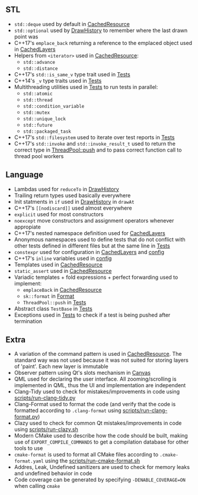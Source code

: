 ## STL
* `std::deque` used by default in [CachedResource](https://github.com/AlexandruIca/Skribble/blob/master/src/cached_resource.hpp)
* `std::optional` used by [DrawHistory](https://github.com/AlexandruIca/Skribble/blob/master/src/draw_history.hpp) to remember where the last drawn point was
* C++17's `emplace_back` returning a reference to the emplaced object used in [CachedLayers](https://github.com/AlexandruIca/Skribble/blob/master/src/draw_history.hpp)
* Helpers from `<iterator>` used in [CachedResource](https://github.com/AlexandruIca/Skribble/blob/master/src/cached_resource.hpp):
    - `std::advance`
    - `std::distance`
* C++17's `std::is_same_v` type trait used in [Tests](https://github.com/AlexandruIca/Skribble/blob/develop/tests/helper/test.hpp)
* C++14's `_v` type traits used in [Tests](https://github.com/AlexandruIca/Skribble/blob/develop/tests/helper/test.hpp)
* Multithreading utilities used in [Tests](https://github.com/AlexandruIca/Skribble/blob/develop/tests/helper/test.hpp) to run tests in parallel:
    - `std::atomic`
    - `std::thread`
    - `std::condition_variable`
    - `std::mutex`
    - `std::unique_lock`
    - `std::future`
    - `std::packaged_task`
* C++17's `std::filesystem` used to iterate over test reports in [Tests](https://github.com/AlexandruIca/Skribble/blob/develop/tests/helper/test.hpp)
* C++17's `std::invoke` and `std::invoke_result_t` used to return the correct type in [ThreadPool::push](https://github.com/AlexandruIca/Skribble/blob/develop/tests/helper/test.hpp) and to pass correct function call to thread pool workers

## Language
* Lambdas used for `reduceTo` in [DrawHistory](https://github.com/AlexandruIca/Skribble/blob/master/src/draw_history.cpp)
* Trailing return types used basically everywhere
* Init statments in `if` used in [DrawHistory](https://github.com/AlexandruIca/Skribble/blob/master/src/draw_history.cpp) in `drawAt`
* C++17's `[[nodiscard]]` used almost everywhere
* `explicit` used for most constructors
* `noexcept` move constructors and assignment operators whenever appropiate
* C++17's nested namespace definition used for [CachedLayers](https://github.com/AlexandruIca/Skribble/blob/master/src/draw_history.hpp)
* Anonymous namespaces used to define tests that do not conflict with other tests defined in different files but at the same line in [Tests](https://github.com/AlexandruIca/Skribble/blob/develop/tests/helper/test.hpp)
* `constexpr` used for configuration in [CachedLayers](https://github.com/AlexandruIca/Skribble/blob/master/src/draw_history.hpp) and [config](https://github.com/AlexandruIca/Skribble/blob/master/src/canvas_config.hpp)
* C++17's `inline` variables used in [config](https://github.com/AlexandruIca/Skribble/blob/master/src/canvas_config.hpp)
* Templates used in [CachedResource](https://github.com/AlexandruIca/Skribble/blob/master/src/cached_resource.hpp)
* `static_assert` used in [CachedResource](https://github.com/AlexandruIca/Skribble/blob/master/src/cached_resource.hpp)
* Variadic templates + fold expressions + perfect forwarding used to implement:
    - `emplaceBack` in [CachedResource](https://github.com/AlexandruIca/Skribble/blob/master/src/cached_resource.hpp)
    - `sk::format` in [Format](https://github.com/AlexandruIca/Skribble/blob/develop/src/format.hpp)
    - `ThreadPool::push` in [Tests](https://github.com/AlexandruIca/Skribble/blob/develop/tests/helper/test.hpp)
* Abstract class `TestBase` in [Tests](https://github.com/AlexandruIca/Skribble/blob/develop/tests/helper/test.hpp)
* Exceptions used in [Tests](https://github.com/AlexandruIca/Skribble/blob/develop/tests/helper/test.hpp) to check if a test is being pushed after termination

## Extra
* A variation of the command pattern is used in [CachedResource](https://github.com/AlexandruIca/Skribble/blob/master/src/cached_resource.hpp). The standard way was not used because it was not suited for storing layers of 'paint'. Each new layer is immutable
* Observer pattern using Qt's slots mechanism in [Canvas](https://github.com/AlexandruIca/Skribble/blob/master/src/canvas.hpp)
* QML used for declaring the user interface. All zooming/scrolling is implemented in QML, thus the UI and implementation are independent
* Clang-Tidy used to check for mistakes/improvements in code using [scripts/run-clang-tidy.py](https://github.com/AlexandruIca/Skribble/blob/master/scripts/run-clang-tidy.py)
* Clang-Format used to format the code (and verify that the code is formatted according to `.clang-format` using [scripts/run-clang-format.py](https://github.com/AlexandruIca/Skribble/blob/master/scripts/run-clang-format.py))
* Clazy used to check for common Qt mistakes/improvements in code using [scripts/run-clazy.sh](https://github.com/AlexandruIca/Skribble/blob/master/scripts/run-clazy.sh)
* Modern CMake used to describe how the code should be built, making use of `EXPORT_COMPILE_COMMANDS` to get a compilation database for other tools to use
* `cmake-format` is used to format all CMake files according to `.cmake-format.yaml` using the [scripts/run-cmake-format.sh](https://github.com/AlexandruIca/Skribble/blob/master/scripts/run-cmake-format.sh)
* Addres, Leak, Undefined sanitizers are used to check for memory leaks and undefined behavior in code
* Code coverage can be generated by specifying `-DENABLE_COVERAGE=ON` when calling `cmake`

